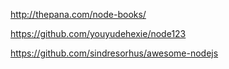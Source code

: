 
http://thepana.com/node-books/

https://github.com/youyudehexie/node123

https://github.com/sindresorhus/awesome-nodejs
